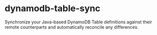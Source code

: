 # dynamodb-table-sync
Synchronize your Java-based DynamoDB Table definitions against their remote counterparts  and automatically reconcile any differences.
